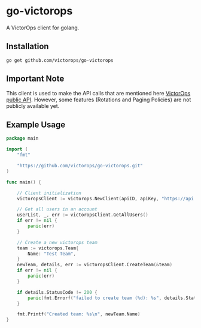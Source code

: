 # go-victorops
A VictorOps client for golang.

## Installation
`go get github.com/victorops/go-victorops`

## Important Note

This client is used to make the API calls that are mentioned here [VictorOps public API](https://help.victorops.com/knowledge-base/api/). However, some features (Rotations and Paging Policies) are not publicly available yet. 

## Example Usage
```go
package main

import (
	"fmt"

	"https://github.com/victorops/go-victorops.git"
)

func main() {

	// Client initialization
	victoropsClient := victorops.NewClient(apiID, apiKey, "https://api.victorops.com")

	// Get all users in an account
	userList, _, err := victoropsClient.GetAllUsers()
	if err != nil {
		panic(err)
	}

	// Create a new victorops team
	team := victorops.Team{
		Name: "Test Team",
	}
	newTeam, details, err := victoropsClient.CreateTeam(&team)
	if err != nil {
		panic(err)
	}

	if details.StatusCode != 200 {
		panic(fmt.Errorf("failed to create team (%d): %s", details.StatusCode, details.ResponseBody))
	}

	fmt.Printf("Created team: %s\n", newTeam.Name)
}
```
